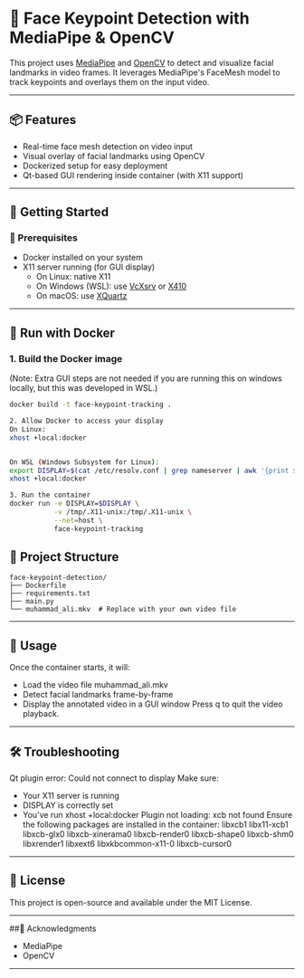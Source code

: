 # 🧠 Face Keypoint Detection with MediaPipe & OpenCV

This project uses [MediaPipe](https://mediapipe.dev/) and [OpenCV](https://opencv.org/) to detect and visualize facial landmarks in video frames. It leverages MediaPipe's FaceMesh model to track keypoints and overlays them on the input video.

---

## 📦 Features

- Real-time face mesh detection on video input
- Visual overlay of facial landmarks using OpenCV
- Dockerized setup for easy deployment
- Qt-based GUI rendering inside container (with X11 support)

---

## 🚀 Getting Started

### 🔧 Prerequisites

- Docker installed on your system
- X11 server running (for GUI display)
  - On Linux: native X11
  - On Windows (WSL): use [VcXsrv](https://sourceforge.net/projects/vcxsrv/) or [X410](https://x410.dev/)
  - On macOS: use [XQuartz](https://www.xquartz.org/)

---

## 🐳 Run with Docker

### 1. Build the Docker image

(Note: Extra GUI steps are not needed if you are running this on windows locally, but this was developed in WSL.)

```bash
docker build -t face-keypoint-tracking .

2. Allow Docker to access your display
On Linux:
xhost +local:docker


On WSL (Windows Subsystem for Linux):
export DISPLAY=$(cat /etc/resolv.conf | grep nameserver | awk '{print $2}'):0
xhost +local:docker

3. Run the container
docker run -e DISPLAY=$DISPLAY \
           -v /tmp/.X11-unix:/tmp/.X11-unix \
           --net=host \
           face-keypoint-tracking

```

## 📂 Project Structure

```
face-keypoint-detection/
├── Dockerfile
├── requirements.txt
├── main.py
└── muhammad_ali.mkv  # Replace with your own video file
```

---

## 🧪 Usage

Once the container starts, it will:
- Load the video file muhammad_ali.mkv
- Detect facial landmarks frame-by-frame
- Display the annotated video in a GUI window
Press q to quit the video playback.

---

## 🛠 Troubleshooting

Qt plugin error: Could not connect to display
Make sure:
- Your X11 server is running
- DISPLAY is correctly set
- You’ve run xhost +local:docker
Plugin not loading: xcb not found
Ensure the following packages are installed in the container:
libxcb1 libx11-xcb1 libxcb-glx0 libxcb-xinerama0 libxcb-render0 libxcb-shape0 libxcb-shm0 libxrender1 libxext6 libxkbcommon-x11-0 libxcb-cursor0

---

## 📜 License

This project is open-source and available under the MIT License.

---

##🙌 Acknowledgments

- MediaPipe
- OpenCV

---

